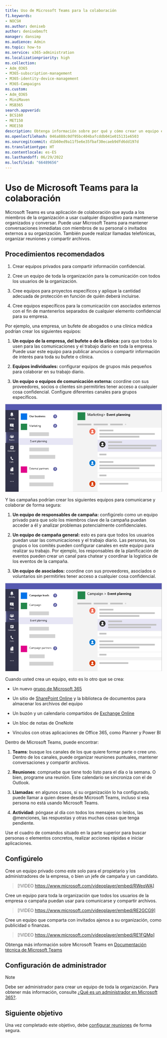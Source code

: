 ```yaml
---
title: Uso de Microsoft Teams para la colaboración
f1.keywords:
- NOCSH
ms.author: deniseb
author: denisebmsft
manager: dansimp
ms.audience: Admin
ms.topic: how-to
ms.service: o365-administration
ms.localizationpriority: high
ms.collection:
- Adm_O365
- M365-subscription-management
- M365-identity-device-management
- M365-Campaigns
ms.custom:
- Adm_O365
- MiniMaven
- MSB365
search.appverid:
- BCS160
- MET150
- MOE150
description: Obtenga información sobre por qué y cómo crear un equipo en Microsoft Teams para que colabore en su pequeña empresa o campaña.
ms.openlocfilehash: 046a888c0df95bc404bafcddb041e015131e6503
ms.sourcegitcommit: d1b60ed9a11f5e6e35fbaf30ecaeb9dfd6dd197d
ms.translationtype: HT
ms.contentlocale: es-ES
ms.lasthandoff: 06/29/2022
ms.locfileid: "66489656"
---
```

# <a name="use-microsoft-teams-for-collaboration"></a>Uso de Microsoft Teams para la colaboración

Microsoft Teams es una aplicación de colaboración que ayuda a los miembros de la organización a usar cualquier dispositivo para mantenerse organizados y conversar. Puede usar Microsoft Teams para mantener conversaciones inmediatas con miembros de su personal o invitados externos a su organización. También puede realizar llamadas telefónicas, organizar reuniones y compartir archivos.

## <a name="best-practices"></a>Procedimientos recomendados

1. Crear equipos privados para compartir información confidencial.

1. Cree un equipo de toda la organización para la comunicación con todos los usuarios de la organización.

1. Cree equipos para proyectos específicos y aplique la cantidad adecuada de protección en función de quién deberá incluirse.

1. Cree equipos específicos para la comunicación con asociados externos con el fin de mantenerlos separados de cualquier elemento confidencial para su empresa.

Por ejemplo, una empresa, un bufete de abogados o una clínica médica podrían crear los siguientes equipos:

1. **Un equipo de la empresa, del bufete o de la clínica:** para que todos lo usen para las comunicaciones y el trabajo diario en toda la empresa. Puede usar este equipo para publicar anuncios o compartir información de interés para toda su bufete o clínica.

1. **Equipos individuales:** configurar equipos de grupos más pequeños para colaborar en su trabajo diario.

1. **Un equipo o equipos de comunicación externa:** coordine con sus proveedores, socios o clientes sin permitirles tener acceso a cualquier cosa confidencial. Configure diferentes canales para grupos específicos.

![Diagrama de una ventana de Microsoft Teams con tres equipos independientes para permitir una comunicación y colaboración seguras dentro de una empresa.](../media/m365-democracy-teams-business-collab.png)

Y las campañas podrían crear los siguientes equipos para comunicarse y colaborar de forma segura:

1. **Un equipo de responsables de campaña:** configúrelo como un equipo privado para que solo los miembros clave de la campaña puedan acceder a él y analizar problemas potencialmente confidenciales.

2. **Un equipo de campaña general:** esto es para que todos los usuarios puedan usar las comunicaciones y el trabajo diario. Las personas, los grupos o los comités pueden configurar canales en este equipo para realizar su trabajo. Por ejemplo, los responsables de la planificación de eventos pueden crear un canal para chatear y coordinar la logística de los eventos de la campaña.

3. **Un equipo de asociados:** coordine con sus proveedores, asociados o voluntarios sin permitirles tener acceso a cualquier cosa confidencial.

![Diagrama de una ventana de Microsoft Teams con tres equipos independientes para permitir una comunicación y colaboración seguras dentro de una campaña.](../media/m365-democracy-teams-collab.png)

Cuando usted crea un equipo, esto es lo otro que se crea:

- Un nuevo [grupo de Microsoft 365](/MicrosoftTeams/office-365-groups)

- Un sitio de [SharePoint Online](/MicrosoftTeams/sharepoint-onedrive-interact) y la biblioteca de documentos para almacenar los archivos del equipo

- Un buzón y un calendario compartidos de [Exchange Online](/MicrosoftTeams/exchange-teams-interact)

- Un bloc de notas de OneNote

- Vínculos con otras aplicaciones de Office 365, como Planner y Power BI

Dentro de Microsoft Teams, puede encontrar:

1. **Teams**: busque los canales de los que quiere formar parte o cree uno. Dentro de los canales, puede organizar reuniones puntuales, mantener conversaciones y compartir archivos.

2. **Reuniones**: compruebe que tiene todo listo para el día o la semana. O bien, programe una reunión. Este calendario se sincroniza con el de Outlook.

3. **Llamadas**: en algunos casos, si su organización lo ha configurado, puede llamar a quien desee desde Microsoft Teams, incluso si esa persona no está usando Microsoft Teams.

4. **Actividad:** póngase al día con todos los mensajes no leídos, las @menciones, las respuestas y otras muchas cosas que tenga pendiente.

Use el cuadro de comandos situado en la parte superior para buscar personas o elementos concretos, realizar acciones rápidas e iniciar aplicaciones.

## <a name="set-it-up"></a>Configúrelo

Cree un equipo privado como este solo para el propietario y los administradores de la empresa, o bien un jefe de campaña y un candidato.

> [!VIDEO https://www.microsoft.com/videoplayer/embed/RWeqWA]

Cree un equipo para toda la organización que todos los usuarios de la empresa o campaña puedan usar para comunicarse y compartir archivos.

> [!VIDEO https://www.microsoft.com/videoplayer/embed/RE2GCG9]

Cree un equipo que comparta con invitados ajenos a su organización, como publicidad o finanzas.

> [!VIDEO https://www.microsoft.com/videoplayer/embed/RE1FQMp]

Obtenga más información sobre Microsoft Teams en [Documentación técnica de Microsoft Teams](/microsoftteams/microsoft-teams)

## <a name="admin-settings"></a>Configuración de administrador

> [!NOTE]
> Debe ser administrador para crear un equipo de toda la organización. Para obtener más información, consulte [¿Qué es un administrador en Microsoft 365?](https://support.office.com/article/what-is-an-admin-e123627e-4892-4461-b9aa-1b6d57a5cfa4?ui=en-US&rs=en-US&ad=US).

## <a name="next-objective"></a>Siguiente objetivo

Una vez completado este objetivo, debe [ configurar reuniones](set-up-meetings.md) de forma segura.

